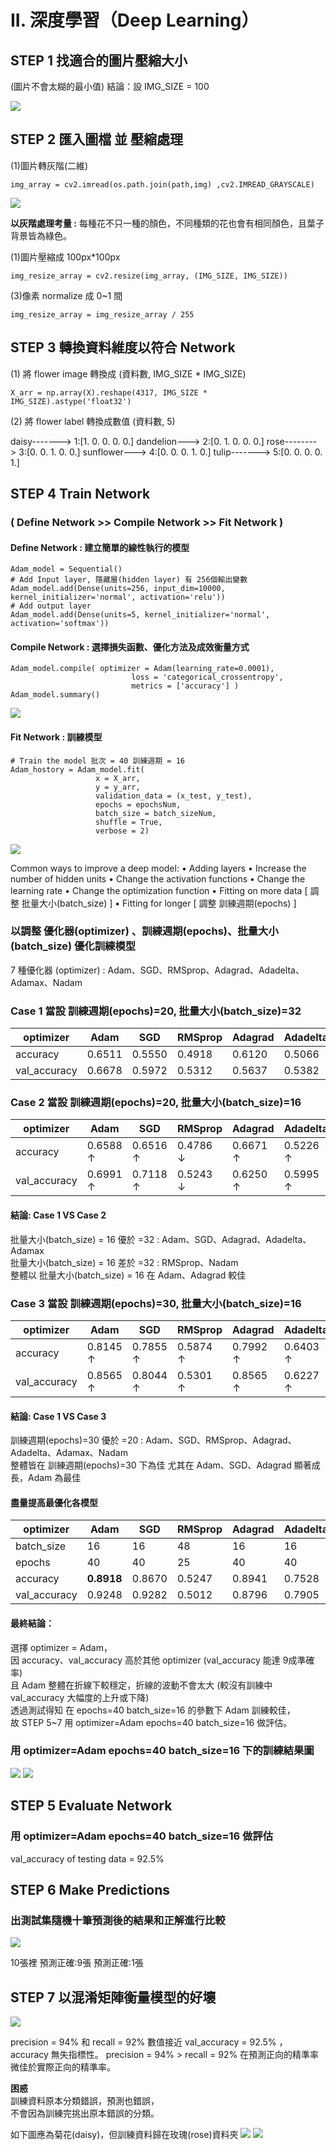 # II. 深度學習（Deep Learning）
## STEP 1 找適合的圖片壓縮大小 
(圖片不會太糊的最小值) 
結論：設 IMG_SIZE = 100 <br>

![](https://i.imgur.com/YjTCHCN.jpg)


## STEP 2 匯入圖檔 並 壓縮處理
(1)圖片轉灰階(二維)
```=python
img_array = cv2.imread(os.path.join(path,img) ,cv2.IMREAD_GRAYSCALE)
```
![](https://i.imgur.com/iTV8hAd.png)

**以灰階處理考量 :** 
每種花不只一種的顏色，不同種類的花也會有相同顏色，且葉子背景皆為綠色。


(1)圖片壓縮成 100px*100px
```=python
img_resize_array = cv2.resize(img_array, (IMG_SIZE, IMG_SIZE)) 
```

(3)像素 normalize 成 0~1 間
```=python
img_resize_array = img_resize_array / 255 
```

## STEP 3 轉換資料維度以符合 Network

(1) 將 flower image 轉換成 (資料數, IMG_SIZE * IMG_SIZE)
```=python
X_arr = np.array(X).reshape(4317, IMG_SIZE * IMG_SIZE).astype('float32')
```

(2) 將 flower label 轉換成數值 (資料數, 5)

daisy-------> 1:[1. 0. 0. 0. 0.] 
dandelion---> 2:[0. 1. 0. 0. 0.] 
rose--------> 3:[0. 0. 1. 0. 0.] 
sunflower---> 4:[0. 0. 0. 1. 0.] 
tulip-------> 5:[0. 0. 0. 0. 1.]

## STEP 4 Train Network 
### ( Define Network >> Compile Network >> Fit Network )
#### Define Network : 建立簡單的線性執行的模型 
```
Adam_model = Sequential()
# Add Input layer, 隱藏層(hidden layer) 有 256個輸出變數
Adam_model.add(Dense(units=256, input_dim=10000, kernel_initializer='normal', activation='relu')) 
# Add output layer
Adam_model.add(Dense(units=5, kernel_initializer='normal', activation='softmax'))
```
#### Compile Network : 選擇損失函數、優化方法及成效衡量方式
```
Adam_model.compile( optimizer = Adam(learning_rate=0.0001),
                           loss = 'categorical_crossentropy',  
                           metrics = ['accuracy'] ) 
Adam_model.summary()
```
![](https://i.imgur.com/gQcULGx.jpg)

 #### Fit Network : 訓練模型
 ```
 # Train the model 批次 = 40 訓練週期 = 16
Adam_hostory = Adam_model.fit(
                    x = X_arr, 
                    y = y_arr,
                    validation_data = (x_test, y_test),
                    epochs = epochsNum, 
                    batch_size = batch_sizeNum, 
                    shuffle = True, 
                    verbose = 2)
```



![](https://i.imgur.com/hhWHqUt.jpg)

Common ways to improve a deep model:
• Adding layers
• Increase the number of hidden units
• Change the activation functions
• Change the learning rate
• Change the optimization function
• Fitting on more data [ 調整 批量大小(batch_size) ]
• Fitting for longer [ 調整 訓練週期(epochs) ]

### 以調整 優化器(optimizer) 、訓練週期(epochs)、批量大小(batch_size) 優化訓練模型

7 種優化器 (optimizer) : Adam、SGD、RMSprop、Adagrad、Adadelta、Adamax、Nadam <br>


### Case 1 當設 訓練週期(epochs)=20, 批量大小(batch_size)=32

| optimizer    | Adam   | SGD    | RMSprop | Adagrad | Adadelta | Adamax | Nadam  |
| ------------ | ------ | ------ | ------- | ------- | -------- | ------ | ------ |
| accuracy     | 0.6511 | 0.5550 | 0.4918  | 0.6120  | 0.5066   | 0.5453 | 0.4756 |
| val_accuracy | 0.6678 | 0.5972 | 0.5312  | 0.5637  | 0.5382   | 0.5718 | 0.4479 |

### Case 2 當設 訓練週期(epochs)=20, 批量大小(batch_size)=16

| optimizer    | Adam     | SGD      | RMSprop  | Adagrad  | Adadelta | Adamax   | Nadam    |
| ------------ | -------- | -------- | -------- | -------- | -------- | -------- | -------- |
| accuracy     | 0.6588 ↑ | 0.6516 ↑ | 0.4786 ↓ | 0.6671 ↑ | 0.5226 ↑ | 0.5548 ↑ | 0.4387 ↓ |
| val_accuracy | 0.6991 ↑ | 0.7118 ↑ | 0.5243 ↓ | 0.6250 ↑ | 0.5995 ↑ | 0.6215 ↑ | 0.3831 ↓ |

#### 結論: Case 1 VS Case 2 <br>
批量大小(batch_size) = 16 優於 =32 : Adam、SGD、Adagrad、Adadelta、Adamax<br>
批量大小(batch_size) = 16 差於 =32 : RMSprop、Nadam<br>
整體以 批量大小(batch_size) = 16 在 Adam、Adagrad 較佳<br>

### Case 3 當設 訓練週期(epochs)=30, 批量大小(batch_size)=16

| optimizer    | Adam    | SGD     | RMSprop | Adagrad | Adadelta | Adamax  | Nadam   |
| ------------ | ------  | ------  | ------- | ------- | -------- | ------  | ------  |
| accuracy     | 0.8145 ↑| 0.7855 ↑| 0.5874 ↑| 0.7992 ↑| 0.6403 ↑ | 0.6959 ↑| 0.6273 ↑|
| val_accuracy | 0.8565 ↑| 0.8044 ↑| 0.5301 ↑| 0.8565 ↑| 0.6227 ↑ | 0.6968 ↑| 0.6655 ↑|

#### 結論: Case 1 VS Case 3 <br>
訓練週期(epochs)=30 優於 =20 : Adam、SGD、RMSprop、Adagrad、Adadelta、Adamax、Nadam <br>
整體皆在 訓練週期(epochs)=30 下為佳
尤其在 Adam、SGD、Adagrad 顯著成長，Adam 為最佳 <br>

#### 盡量提高最優化各模型
| optimizer    | Adam       | SGD    | RMSprop | Adagrad | Adadelta | Adamax | Nadam  |
| ------------ | ------     | ------ | ------- | ------- | -------- | ------ | ------ |
| batch_size   | 16         | 16     | 48      | 16      | 16       | 16     | 48     |
| epochs       | 40         | 40     | 25      | 40      | 40       | 40     | 25     |
| accuracy     | **0.8918** | 0.8670 | 0.5247  | 0.8941  | 0.7528   | 0.8258 | 0.5147 |
| val_accuracy | 0.9248     | 0.9282 | 0.5012  | 0.8796  | 0.7905   | 0.8287 | 0.4954 |

#### 最終結論：<br>
選擇 optimizer = Adam，<br>
因 accuracy、val_accuracy 高於其他 optimizer (val_accuracy 能達 9成準確率)<br>
且 Adam 整體在折線下較穩定，折線的波動不會太大 (較沒有訓練中 val_accuracy 大幅度的上升或下降)<br>
透過測試得知 在 epochs=40 batch_size=16 的參數下 Adam 訓練較佳，<br>
故 STEP 5~7 用 optimizer=Adam epochs=40 batch_size=16 做評估。<br>

### 用 optimizer=Adam epochs=40 batch_size=16 下的訓練結果圖
![](https://i.imgur.com/gKO2tcN.jpg)
![](https://i.imgur.com/kIQla09.jpg)




## STEP 5 Evaluate Network 
### 用 optimizer=Adam epochs=40 batch_size=16 做評估

val_accuracy of testing data = 92.5%

## STEP 6 Make Predictions
### 出測試集隨機十筆預測後的結果和正解進行比較
![](https://i.imgur.com/Yxx86bu.jpg)


10張裡 預測正確:9張 預測正確:1張


## STEP 7 以混淆矩陣衡量模型的好壞

![](https://i.imgur.com/SF12CsA.jpg)


precision = 94% 和 recall = 92% 數值接近 val_accuracy = 92.5% ，accuracy 無失指標性。
precision = 94% > recall = 92% 在預測正向的精準率微佳於實際正向的精準率。

**困惑**<br>
訓練資料原本分類錯誤，預測也錯誤，<br>
不會因為訓練完挑出原本錯誤的分類。<br>

如下圖應為菊花(daisy)，但訓練資料歸在玫瑰(rose)資料夾
![](https://i.imgur.com/G2i49f9.png)
![](https://i.imgur.com/aUG3xrc.jpg)








